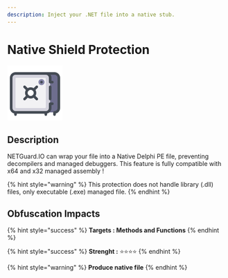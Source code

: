 ```yaml
---
description: Inject your .NET file into a native stub.
---
```


# Native Shield Protection

![](../.gitbook/assets/native-shield.png)

## Description

NETGuard.IO can wrap your file into a Native Delphi PE file, preventing decompilers and managed debuggers. This feature is fully compatible with x64 and x32 managed assembly !

{% hint style="warning" %}
This protection does not handle library \(.dll\) files, only executable \(.exe\) managed file.
{% endhint %}

## Obfuscation Impacts

{% hint style="success" %}
**Targets : Methods and Functions**
{% endhint %}

{% hint style="success" %}
**Strenght :** ⭐⭐⭐⭐
{% endhint %}

{% hint style="warning" %}
**Produce native file**
{% endhint %}

